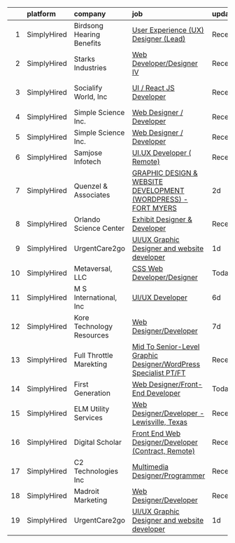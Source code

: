 

|    | platform    | company                   | job                                                                                                                                                                           | update_time   | location          |
|---:|:------------|:--------------------------|:------------------------------------------------------------------------------------------------------------------------------------------------------------------------------|:--------------|:------------------|
|  1 | SimplyHired | Birdsong Hearing Benefits | [User Experience (UX) Designer (Lead)](https://www.simplyhired.com/job/P_VoK9D_ofFpWr8rigUEApVPqwcsSUq5XoWDjDTHwj3_7enlclt7mw?q=graphic+developer)                            | Recently      | Jacksonville, FL  |
|  2 | SimplyHired | Starks Industries         | [Web Developer/Designer IV](https://www.simplyhired.com/job/vwhPNku0cKkUXbbuU06yZY-98ICaBtRjNSHScXCdJ9QyOwm4NCHsKQ?q=graphic+developer)                                       | Recently      | Essex, MD         |
|  3 | SimplyHired | Socialify World, Inc      | [UI / React JS Developer](https://www.simplyhired.com/job/nVOskS2t1xZHdo0tOWzXYRLJ7IGEpviq625bLsHeHCTCe1gDVA07UA?q=graphic+developer)                                         | Recently      | San Francisco, CA |
|  4 | SimplyHired | Simple Science Inc.       | [Web Designer / Developer](https://www.simplyhired.com/job/rXf-cqUDuJ8ImA_ADe8DKR3Jp7zXjAPpyds_dN0YJ2MuGk7LlQbFbQ?q=graphic+developer)                                        | Recently      | Costa Mesa, CA    |
|  5 | SimplyHired | Simple Science Inc.       | [Web Designer / Developer](https://www.simplyhired.com/job/rXf-cqUDuJ8ImA_ADe8DKR3Jp7zXjAPpyds_dN0YJ2MuGk7LlQbFbQ?q=graphic+developer)                                        | Recently      | Costa Mesa, CA    |
|  6 | SimplyHired | Samjose Infotech          | [UI.UX Developer ( Remote)](https://www.simplyhired.com/job/UrkeTBiMCas_q9V-y9kprzUxi_Y3W7L82ND7127B7MoF3HuZTCzAFQ?q=graphic+developer)                                       | Recently      | Remote            |
|  7 | SimplyHired | Quenzel & Associates      | [GRAPHIC DESIGN & WEBSITE DEVELOPMENT (WORDPRESS) - FORT MYERS](https://www.simplyhired.com/job/pZ5ZHiAwLLV3n1Tgb7QQnlxuqkNd__zFJygodbTD2jY7rvFNqKrMhA?q=graphic+developer)   | 2d            | Fort Myers, FL    |
|  8 | SimplyHired | Orlando Science Center    | [Exhibit Designer & Developer](https://www.simplyhired.com/job/JpuP0DVPATVwH0-XnxFsc8nJ-z6kfBqXsh9luvt7lVv6oPB3kNfQcg?q=graphic+developer)                                    | Recently      | Orlando, FL       |
|  9 | SimplyHired | UrgentCare2go             | [UI/UX Graphic Designer and website developer](https://www.simplyhired.com/job/uNcBYQpYTMlmXPgfJVFqAEvUR0FwubGglzpEuRLIMt_NLA078QvZhw?q=graphic+developer)                    | 1d            | Keller, TX        |
| 10 | SimplyHired | Metaversal, LLC           | [CSS Web Developer/Designer](https://www.simplyhired.com/job/5O9eusRdC6904XqSjtVY6b3aXwD3pUdNN_XkNCOg0bQFZeDtrK2Gcw?q=graphic+developer)                                      | Today         | Remote            |
| 11 | SimplyHired | M S International, Inc    | [UI/UX Developer](https://www.simplyhired.com/job/9dcvsW3XheCjA7gPXGjxb_tdlbFsR8i943wfuBCIfRJcYB4uvxLEjg?q=graphic+developer)                                                 | 6d            | Orange, CA        |
| 12 | SimplyHired | Kore Technology Resources | [Web Designer/Developer](https://www.simplyhired.com/job/lsvbKdpXIilA6UiFjyARwNXQ8yAWcMH2BavRxTDa4CWqwLLB_gkanw?q=graphic+developer)                                          | 7d            | Pittsburgh, PA    |
| 13 | SimplyHired | Full Throttle Marekting   | [Mid To Senior-Level Graphic Designer/WordPress Specialist PT/FT](https://www.simplyhired.com/job/JiCn5hf5Hgu4acBY9SvT87WeQhU06N041yNL4sQZrsGQ-rbKfSEung?q=graphic+developer) | Recently      | Remote            |
| 14 | SimplyHired | First Generation          | [Web Designer/Front-End Developer](https://www.simplyhired.com/job/452i9yDRhth05DKho-M9b_mxg_eXorXQvMyfnKtw4_iFWk6e0w4Cjg?q=graphic+developer)                                | Today         | Allentown, PA     |
| 15 | SimplyHired | ELM Utility Services      | [Web Designer/Developer - Lewisville, Texas](https://www.simplyhired.com/job/jrxVOJfJeA4ENVWAYVbQeREnKwO8aSV2gw6Z6VoRGmZBup49eUNTTA?q=graphic+developer)                      | Recently      | The Colony, TX    |
| 16 | SimplyHired | Digital Scholar           | [Front End Web Designer/Developer (Contract, Remote)](https://www.simplyhired.com/job/EGQ3-5kOO-ePr-PIUL7wkK4zsQbD1V10Kz3r2eA92ZE-A9jTl8QgaQ?q=graphic+developer)             | Recently      | Remote            |
| 17 | SimplyHired | C2 Technologies Inc       | [Multimedia Designer/Programmer](https://www.simplyhired.com/job/w24dksILanYpBN8xd8EHeLo4SARij5b9_5a7TYmDfGI3hXUeJ64wLQ?q=graphic+developer)                                  | Recently      | Norfolk, VA       |
| 18 | SimplyHired | Madroit Marketing         | [Web Designer/Developer](https://www.simplyhired.com/job/2ECCZKv_yRidqYSoG3u4dtl6EIssDNlefGaCRzsDoIHb3JnxZOP6Lw?q=graphic+developer)                                          | Recently      | Remote            |
| 19 | SimplyHired | UrgentCare2go             | [UI/UX Graphic Designer and website developer](https://www.simplyhired.com/job/uNcBYQpYTMlmXPgfJVFqAEvUR0FwubGglzpEuRLIMt_NLA078QvZhw?q=graphic+developer)                    | 1d            | Keller, TX        |
